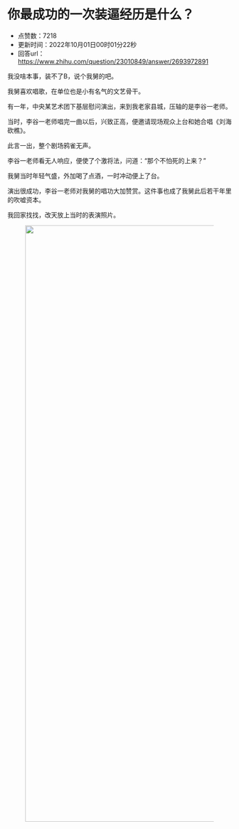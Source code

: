 # 你最成功的一次装逼经历是什么？
- 点赞数：7218
- 更新时间：2022年10月01日00时01分22秒
- 回答url：https://www.zhihu.com/question/23010849/answer/2693972891
<body>
 <p data-pid="uJ2XuKVj">我没啥本事，装不了B，说个我舅的吧。</p>
 <p data-pid="gv7YQFaC">我舅喜欢唱歌，在单位也是小有名气的文艺骨干。</p>
 <p data-pid="9RmrnaLm">有一年，中央某艺术团下基层慰问演出，来到我老家县城，压轴的是李谷一老师。</p>
 <p data-pid="_gMXCO0F">当时，李谷一老师唱完一曲以后，兴致正高，便邀请现场观众上台和她合唱《刘海砍樵》。</p>
 <p data-pid="cReyQbry">此言一出，整个剧场鸦雀无声。</p>
 <p data-pid="sTT6Xjdz">李谷一老师看无人响应，便使了个激将法，问道：“那个不怕死的上来？”</p>
 <p data-pid="yHspUy87">我舅当时年轻气盛，外加喝了点酒，一时冲动便上了台。</p>
 <p data-pid="FIGVPOCq">演出很成功，李谷一老师对我舅的唱功大加赞赏。这件事也成了我舅此后若干年里的吹嘘资本。</p>
 <p data-pid="lAHyWquZ">我回家找找，改天放上当时的表演照片。</p>
 <figure data-size="normal">
  <img src="https://picx.zhimg.com/50/v2-a4a4cb7278ae188da391498bf772c12c_720w.jpg?source=1940ef5c" data-rawwidth="1341" data-rawheight="817" data-size="normal" data-original-token="v2-b3968092029a279ac664ab464f4ed392" data-default-watermark-src="https://pica.zhimg.com/50/v2-3e959d5b9938b7f830b396e6db7e4df3_720w.jpg?source=1940ef5c" class="origin_image zh-lightbox-thumb" width="1341" data-original="https://picx.zhimg.com/v2-a4a4cb7278ae188da391498bf772c12c_r.jpg?source=1940ef5c">
 </figure>
 <p></p>
</body>